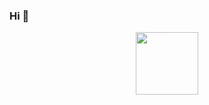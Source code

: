 ### Hi 👋

<div id="header" align="center">
  <img src="[https://i.imgur.com/RyJS72y.mp4](https://i.imgur.com/69JzURg.gif)" width="100"/>
</div>
